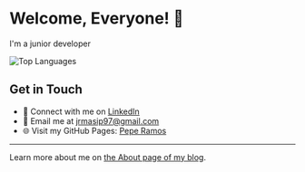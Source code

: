 # Welcome, Everyone! 🙌

I'm a junior developer
<!--
![GitHub Stats](https://github-readme-stats.vercel.app/api?username=jramma&count_private=true&show_icons=true)
-->
![Top Languages](https://github-readme-stats.vercel.app/api/top-langs?username=jramma&layout=compact)

## Get in Touch

- 💼 Connect with me on [LinkedIn](https://www.linkedin.com/in/peperamos090922/)
- 📧 Email me at <a href="mailto:jrmasip97@gmail.com">jrmasip97@gmail.com</a>
- 🌐 Visit my GitHub Pages: [Pepe Ramos](https://jramma.github.io/)

---

Learn more about me on [the About page of my blog](https://jramma.com/).

